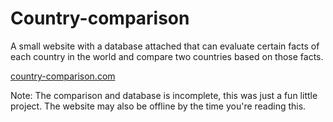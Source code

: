 # Country-comparison

A small website with a database attached that can evaluate certain facts of each country in the world and compare two countries based on those facts.

[country-comparison.com](country-comparison.com)

Note: The comparison and database is incomplete, this was just a fun little project. The website may also be offline by the time you're reading this.
